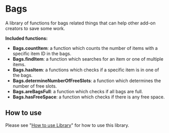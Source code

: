 # Bags

A library of functions for bags related things that can help other add-on creators to save some work.

**Included functions:**

* **Bags.countItem**: a function which counts the number of items with a specific item ID in the bags.
* **Bags.findItem**: a function which searches for an item or one of multiple items.
* **Bags.hasItem**: a functions which checks if a specific item is in one of the bags.
* **Bags.determineNumberOfFreeSlots**: a function which determines the number of free slots.
* **Bags.areBagsFull**: a function which checks if all bags are full.
* **Bags.hasFreeSpace**: a function which checks if there is any free space.

## How to use

Please see "[How to use Library](https://github.com/SanjoSolutions/LuaLibrary#how-to-use)" for how to use this library.
